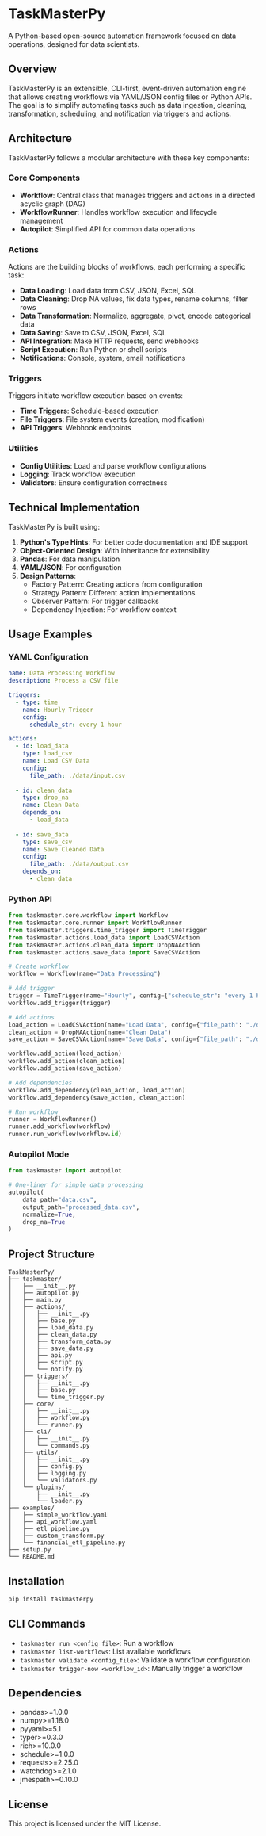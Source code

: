 # TaskMasterPy

A Python-based open-source automation framework focused on data operations, designed for data scientists.

## Overview

TaskMasterPy is an extensible, CLI-first, event-driven automation engine that allows creating workflows via YAML/JSON config files or Python APIs. The goal is to simplify automating tasks such as data ingestion, cleaning, transformation, scheduling, and notification via triggers and actions.

## Architecture

TaskMasterPy follows a modular architecture with these key components:

### Core Components

- **Workflow**: Central class that manages triggers and actions in a directed acyclic graph (DAG)
- **WorkflowRunner**: Handles workflow execution and lifecycle management
- **Autopilot**: Simplified API for common data operations

### Actions

Actions are the building blocks of workflows, each performing a specific task:

- **Data Loading**: Load data from CSV, JSON, Excel, SQL
- **Data Cleaning**: Drop NA values, fix data types, rename columns, filter rows
- **Data Transformation**: Normalize, aggregate, pivot, encode categorical data
- **Data Saving**: Save to CSV, JSON, Excel, SQL
- **API Integration**: Make HTTP requests, send webhooks
- **Script Execution**: Run Python or shell scripts
- **Notifications**: Console, system, email notifications

### Triggers

Triggers initiate workflow execution based on events:

- **Time Triggers**: Schedule-based execution
- **File Triggers**: File system events (creation, modification)
- **API Triggers**: Webhook endpoints

### Utilities

- **Config Utilities**: Load and parse workflow configurations
- **Logging**: Track workflow execution
- **Validators**: Ensure configuration correctness

## Technical Implementation

TaskMasterPy is built using:

1. **Python's Type Hints**: For better code documentation and IDE support
2. **Object-Oriented Design**: With inheritance for extensibility
3. **Pandas**: For data manipulation
4. **YAML/JSON**: For configuration
5. **Design Patterns**:
   - Factory Pattern: Creating actions from configuration
   - Strategy Pattern: Different action implementations
   - Observer Pattern: For trigger callbacks
   - Dependency Injection: For workflow context

## Usage Examples

### YAML Configuration

```yaml
name: Data Processing Workflow
description: Process a CSV file

triggers:
  - type: time
    name: Hourly Trigger
    config:
      schedule_str: every 1 hour

actions:
  - id: load_data
    type: load_csv
    name: Load CSV Data
    config:
      file_path: ./data/input.csv
  
  - id: clean_data
    type: drop_na
    name: Clean Data
    depends_on:
      - load_data
  
  - id: save_data
    type: save_csv
    name: Save Cleaned Data
    config:
      file_path: ./data/output.csv
    depends_on:
      - clean_data
```

### Python API

```python
from taskmaster.core.workflow import Workflow
from taskmaster.core.runner import WorkflowRunner
from taskmaster.triggers.time_trigger import TimeTrigger
from taskmaster.actions.load_data import LoadCSVAction
from taskmaster.actions.clean_data import DropNAAction
from taskmaster.actions.save_data import SaveCSVAction

# Create workflow
workflow = Workflow(name="Data Processing")

# Add trigger
trigger = TimeTrigger(name="Hourly", config={"schedule_str": "every 1 hour"})
workflow.add_trigger(trigger)

# Add actions
load_action = LoadCSVAction(name="Load Data", config={"file_path": "./data/input.csv"})
clean_action = DropNAAction(name="Clean Data")
save_action = SaveCSVAction(name="Save Data", config={"file_path": "./data/output.csv"})

workflow.add_action(load_action)
workflow.add_action(clean_action)
workflow.add_action(save_action)

# Add dependencies
workflow.add_dependency(clean_action, load_action)
workflow.add_dependency(save_action, clean_action)

# Run workflow
runner = WorkflowRunner()
runner.add_workflow(workflow)
runner.run_workflow(workflow.id)
```

### Autopilot Mode

```python
from taskmaster import autopilot

# One-liner for simple data processing
autopilot(
    data_path="data.csv", 
    output_path="processed_data.csv", 
    normalize=True, 
    drop_na=True
)
```

## Project Structure

```
TaskMasterPy/
├── taskmaster/
│   ├── __init__.py
│   ├── autopilot.py
│   ├── main.py
│   ├── actions/
│   │   ├── __init__.py
│   │   ├── base.py
│   │   ├── load_data.py
│   │   ├── clean_data.py
│   │   ├── transform_data.py
│   │   ├── save_data.py
│   │   ├── api.py
│   │   ├── script.py
│   │   └── notify.py
│   ├── triggers/
│   │   ├── __init__.py
│   │   ├── base.py
│   │   └── time_trigger.py
│   ├── core/
│   │   ├── __init__.py
│   │   ├── workflow.py
│   │   └── runner.py
│   ├── cli/
│   │   ├── __init__.py
│   │   └── commands.py
│   ├── utils/
│   │   ├── __init__.py
│   │   ├── config.py
│   │   ├── logging.py
│   │   └── validators.py
│   └── plugins/
│       ├── __init__.py
│       └── loader.py
├── examples/
│   ├── simple_workflow.yaml
│   ├── api_workflow.yaml
│   ├── etl_pipeline.py
│   ├── custom_transform.py
│   └── financial_etl_pipeline.py
├── setup.py
└── README.md
```

## Installation

```bash
pip install taskmasterpy
```

## CLI Commands

- `taskmaster run <config_file>`: Run a workflow
- `taskmaster list-workflows`: List available workflows
- `taskmaster validate <config_file>`: Validate a workflow configuration
- `taskmaster trigger-now <workflow_id>`: Manually trigger a workflow

## Dependencies

- pandas>=1.0.0
- numpy>=1.18.0
- pyyaml>=5.1
- typer>=0.3.0
- rich>=10.0.0
- schedule>=1.0.0
- requests>=2.25.0
- watchdog>=2.1.0
- jmespath>=0.10.0

## License

This project is licensed under the MIT License.